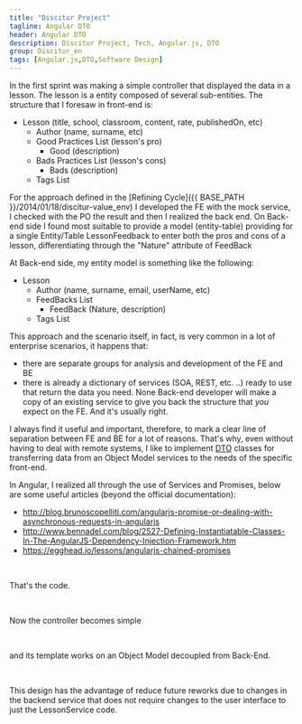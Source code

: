 ```yaml
---
title: "Discitur Project"
tagline: Angular DTO
header: Angular DTO
description: Discitur Project, Tech, Angular.js, DTO
group: Discitur_en
tags: [Angular.js,DTO,Software Design]
---
```


<!-- Markup JSON-LD generato da Assistente per il markup dei dati strutturati di Google. -->
<script type="application/ld+json">
{
  "@context" : "http://schema.org",
  "@type" : "Article",
  "name" : "Angular DTO",
  "author" : {
    "@type" : "Person",
    "name" : "william verdolini"
  },
  "datePublished" : "2014-01-23",
  "articleSection" : [ "Angular.js", "DTO", "Software Design" ],
  "url" : "http://williamverdolini.github.io/2014/01/23/discitur-DTO_en/"
}
</script>

In the first sprint was making a simple controller that displayed the data in a lesson. The lesson is a 
entity composed of several sub-entities. The structure that I foresaw in front-end is:


- Lesson (title, school, classroom, content, rate, publishedOn,
     etc)
    - Author (name, surname, etc)
    - Good Practices List (lesson's pro)
        - Good (description)
    - Bads Practices List (lesson's cons)
        - Bads (description)
    - Tags List

For the approach defined in the [Refining Cycle]({{ BASE_PATH }}/2014/01/18/discitur-value_env) I developed the FE with the mock service, 
I checked with the PO the result and then I realized the back end. On Back-end side I found most suitable to provide a model (entity-table) 
providing for a single Entity/Table LessonFeedback to enter both the pros and cons of a lesson, differentiating through the "Nature" attribute of FeedBack

At Back-end side, my entity model is something like the following: 

- Lesson
    - Author (name, surname, email, userName, etc)
    - FeedBacks List
        - FeedBack (Nature, description)
    - Tags List

This approach and the scenario itself, in fact, is very common in a lot of enterprise scenarios, it happens that: 

- there are separate groups for analysis and development of the FE and BE 
- there is already a dictionary of services (SOA, REST, etc. ..) ready to use that return the data you need. 
     None Back-end developer will make a copy of an existing service to give you back the structure that _you_ expect on the FE. 
     And it's usually right.


I always find it useful and important, therefore, to mark a clear line of separation between FE and BE for a lot of reasons. 
That's why, even without having to deal with remote systems, I like to implement <a href="http://en.wikipedia.org/wiki/Data_transfer_object" target="_blank">DTO</a> classes for transferring data from an Object Model services 
to the needs of the specific front-end.


In Angular, I realized all through the use of Services and Promises, below are some useful articles (beyond the official documentation):

- <a href="http://blog.brunoscopelliti.com/angularjs-promise-or-dealing-with-asynchronous-requests-in-angularjs" target="_blank">http://blog.brunoscopelliti.com/angularjs-promise-or-dealing-with-asynchronous-requests-in-angularjs</a>
- <a href="http://www.bennadel.com/blog/2527-Defining-Instantiatable-Classes-In-The-AngularJS-Dependency-Injection-Framework.htm" target="_blank">http://www.bennadel.com/blog/2527-Defining-Instantiatable-Classes-In-The-AngularJS-Dependency-Injection-Framework.htm</a>
- <a href="https://egghead.io/lessons/angularjs-chained-promises" target="_blank">https://egghead.io/lessons/angularjs-chained-promises</a>

 

That's the code.


<script type="syntaxhighlighter" class="brush: javascript">
<![CDATA[
angular.module('Lesson')
    .factory('LessonDTO', function () {
        function LessonDTO() {
            this.lessonId = null;
            this.title = null;
            this.discipline = null;
            this.school = null;
            this.classroom = null;
            this.rate = null;
            this.author = null;
            this.publishedOn = null;
            this.goods = [];
            this.bads = [];
            this.tags = [];
            this.content = null;
            this.conclusion = null;
        }
        return (LessonDTO);
    })
    .factory('LessonService', function ($resource, $http, $q, LessonDTO) {
        return {
            // Retrieve Async data for lesson id in input 
            // and return a LessonDTO instance
            getDB: function (inputParams) {
                // create deferring result
                var deferred = $q.defer();

                // Retrieve Async data for lesson id in input             
                $http.get('../api/lesson/' + inputParams.id)
                    .success(
                        // Success Callback: Data Transfer Object Creation
                        function (result) {
                            var lesson = new LessonDTO();
                            lesson.lessondId = result.lessondId;
                            lesson.title = result.Title;
                            lesson.discipline = result.Discipline;
                            lesson.school = result.School;
                            lesson.classroom = result.Classroom;
                            lesson.author = {
                                name: result.Author.Name,
                                surname: result.Author.Surname
                            }
                            lesson.publishedOn = result.PublishDate;
                            lesson.rate = result.Rate;
                            angular.forEach(result.FeedBacks, function (feedBack, key) {
                                if (feedBack.Nature == 1) this.goods.push(feedBack.Feedback)
                                if (feedBack.Nature == 2) this.bads.push(feedBack.Feedback)
                            }, lesson);
                            angular.forEach(result.Tags, function (tag, key) {
                                this.tags.push(tag.LessonTagName)
                            }, lesson);
                            lesson.content = result.Content;
                            lesson.conclusion = result.Conclusion;

                            deferred.resolve(lesson)
                        })
                    .error(
                        // Error Callback
                        function () {
                            deferred.reject("no Lesson for id:" + inputParams.id);
                        });

                return deferred.promise;
            }
        };
    });
]]></script> 

Now the controller becomes simple

<script type="syntaxhighlighter" class="brush: javascript">
<![CDATA[

angular.module('Lesson')
    .controller('LessonCtrl', [
        '$scope',
        'lessonData',
        function (
            $scope,
            lessonGet) {
            // lesson data async
            $scope.lesson = lessonData;
        }
    ]);


]]></script> 

and its template works on an Object Model decoupled from Back-End. 

<script type="syntaxhighlighter" class="brush: javascript">
<![CDATA[

    <div id="LessonSummary" class="row">
        <div id="lessonGoods" class="col-md-6" ng-switch="lesson.goods && lesson.goods.length>0">
            <h3>{{labels.lessonGoods}}</h3>
            <ol ng-switch-when="true">
                <li ng-repeat="item in lesson.goods">{{item}}</li>
            </ol>
            <div ng-switch-when="false">{{labels.noLessonGoods}}</div>
        </div>
        <div id="lessonBads" class="col-md-6" ng-switch="lesson.bads && lesson.bads.length>0">
            <h3>{{labels.lessonBads}}</h3>
            <ol ng-switch-when="true">
                <li ng-repeat="item in lesson.bads">{{item}}</li>
            </ol>
            <div ng-switch-when="false">{{labels.noLessonBads}}</div>
        </div>
    </div>


]]></script> 

This design has the advantage of reduce future reworks due to changes in the backend service that does not require changes 
to the user interface to just the LessonService code.

